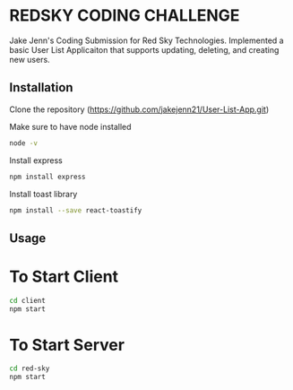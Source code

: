 # REDSKY CODING CHALLENGE

Jake Jenn's Coding Submission for Red Sky Technologies. Implemented a basic User List Applicaiton that supports updating, deleting, and creating new users.

## Installation

Clone the repository (https://github.com/jakejenn21/User-List-App.git)

Make sure to have node installed

```bash
node -v
```

Install express

```bash
npm install express
```

Install toast library

```bash
npm install --save react-toastify
```



## Usage

# To Start Client

```bash
cd client
npm start
```

# To Start Server

```bash
cd red-sky
npm start
```